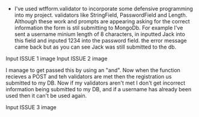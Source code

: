 * I've used wtfform.validator to incorporate some defensive programming into my project. validators like StringField, PasswordField and Length. Although these work and prompts are appearing asking for the correct information the form is stil submitting to MongoDb. For example I've sent a username minium length of 8 characters, in inputted Jack into this field and inputed 1234 into the password field. the error message came back but as you can see Jack was still submitted to the db. 

Input ISSUE 1 image
Input ISSUE 2 image

I manage to get passed this by using an "and". Now when the function recieves a POST and teh validators are met then the registration us submitted to my DB. Now if my validators aren't met I don't get incorrect information being submitted to my DB, and if a username has already been used then it can't be used again. 

Input ISSUE 3 image